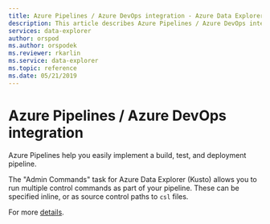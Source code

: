 ```yaml
---
title: Azure Pipelines / Azure DevOps integration - Azure Data Explorer | Microsoft Docs
description: This article describes Azure Pipelines / Azure DevOps integration in Azure Data Explorer.
services: data-explorer
author: orspod
ms.author: orspodek
ms.reviewer: rkarlin
ms.service: data-explorer
ms.topic: reference
ms.date: 05/21/2019
---
```

# Azure Pipelines / Azure DevOps integration

Azure Pipelines help you easily implement a build, test, and deployment pipeline.

The "Admin Commands" task for Azure Data Explorer (Kusto) allows you to run multiple control
commands as part of your pipeline. These can be specified inline, or as source control
paths to `csl` files.

For more [details](https://marketplace.visualstudio.com/items?itemName=Azure-Kusto.PublishToADX#overview).